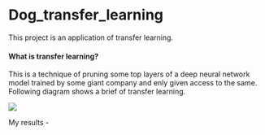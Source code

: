 # Dog_transfer_learning

This project is an application of transfer learning. 

#### What is transfer learning?
This is a technique of pruning some top layers of a deep neural network model trained by some giant company and enly given access to the same. Following diagram shows a brief of transfer learning.

![](https://miro.medium.com/max/1000/1*LUFUl_8fqS97nUzpcFjgWw.png)

My results - 
